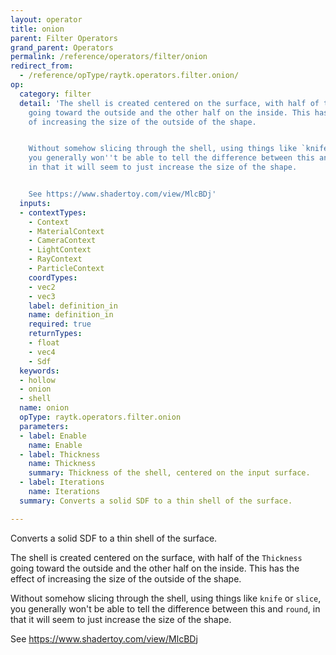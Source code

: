 ```yaml
---
layout: operator
title: onion
parent: Filter Operators
grand_parent: Operators
permalink: /reference/operators/filter/onion
redirect_from:
  - /reference/opType/raytk.operators.filter.onion/
op:
  category: filter
  detail: 'The shell is created centered on the surface, with half of the `Thickness`
    going toward the outside and the other half on the inside. This has the effect
    of increasing the size of the outside of the shape.


    Without somehow slicing through the shell, using things like `knife` or `slice`,
    you generally won''t be able to tell the difference between this and `round`,
    in that it will seem to just increase the size of the shape.


    See https://www.shadertoy.com/view/MlcBDj'
  inputs:
  - contextTypes:
    - Context
    - MaterialContext
    - CameraContext
    - LightContext
    - RayContext
    - ParticleContext
    coordTypes:
    - vec2
    - vec3
    label: definition_in
    name: definition_in
    required: true
    returnTypes:
    - float
    - vec4
    - Sdf
  keywords:
  - hollow
  - onion
  - shell
  name: onion
  opType: raytk.operators.filter.onion
  parameters:
  - label: Enable
    name: Enable
  - label: Thickness
    name: Thickness
    summary: Thickness of the shell, centered on the input surface.
  - label: Iterations
    name: Iterations
  summary: Converts a solid SDF to a thin shell of the surface.

---
```



Converts a solid SDF to a thin shell of the surface.

The shell is created centered on the surface, with half of the `Thickness` going toward the outside and the other half on the inside. This has the effect of increasing the size of the outside of the shape.

Without somehow slicing through the shell, using things like `knife` or `slice`, you generally won't be able to tell the difference between this and `round`, in that it will seem to just increase the size of the shape.

See https://www.shadertoy.com/view/MlcBDj